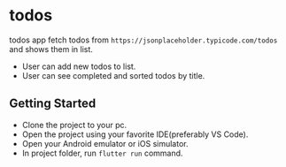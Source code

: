 # todos

todos app fetch todos from ```https://jsonplaceholder.typicode.com/todos``` and shows them in list. 
- User can add new todos to list.
- User can see completed and sorted todos by title.

## Getting Started


- Clone the project to your pc.
- Open the project using your favorite IDE(preferably VS Code).
- Open your Android emulator or iOS simulator.
- In project folder, run ``` flutter run ``` command.

